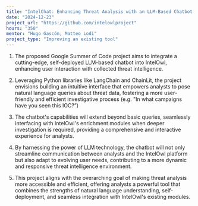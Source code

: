 ```yaml
---
title: "IntelChat: Enhancing Threat Analysis with an LLM-Based Chatbot in IntelOwl"
date: "2024-12-23"
project_url: "https://github.com/intelowlproject"
hours: "350"
mentor: "Hugo Gascón, Matteo Lodi"
project_type: "Improving an existing tool"
---
```


1. The proposed Google Summer of Code project aims to integrate a cutting-edge, self-deployed LLM-based chatbot into IntelOwl, enhancing user interaction with collected threat intelligence.

2. Leveraging Python libraries like LangChain and ChainLit, the project envisions building an intuitive interface that empowers analysts to pose natural language queries about threat data, fostering a more user-friendly and efficient investigative process (e.g. "In what campaigns have you seen this IOC?”)

3. The chatbot's capabilities will extend beyond basic queries, seamlessly interfacing with IntelOwl's enrichment modules when deeper investigation is required, providing a comprehensive and interactive experience for analysts.

4. By harnessing the power of LLM technology, the chatbot will not only streamline communication between analysts and the IntelOwl platform but also adapt to evolving user needs, contributing to a more dynamic and responsive threat intelligence environment.

5. This project aligns with the overarching goal of making threat analysis more accessible and efficient, offering analysts a powerful tool that combines the strengths of natural language understanding, self-deployment, and seamless integration with IntelOwl's existing modules.
